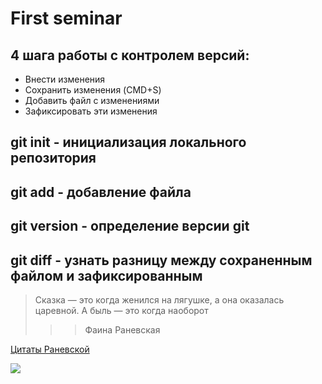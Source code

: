 # First seminar

## 4 шага работы с контролем версий:

* Внести изменения
* Сохранить изменения (CMD+S)
* Добавить файл с изменениями
* Зафиксировать эти изменения

## git init - инициализация локального репозитория

## git add - добавление файла

## git version - определение версии git

## git diff - узнать разницу между сохраненным файлом и зафиксированным

> Сказка — это когда женился на лягушке, а она оказалась царевной. А быль — это когда наоборот
>>> Фаина Раневская

[Цитаты Раневской](https://ru.wikiquote.org/wiki/%D0%A4%D0%B0%D0%B8%D0%BD%D0%B0_%D0%93%D0%B5%D0%BE%D1%80%D0%B3%D0%B8%D0%B5%D0%B2%D0%BD%D0%B0_%D0%A0%D0%B0%D0%BD%D0%B5%D0%B2%D1%81%D0%BA%D0%B0%D1%8F)

![](https://upload.wikimedia.org/wikipedia/commons/7/7b/%D0%A4%D0%B0%D0%B8%D0%BD%D0%B0_%D0%A0%D0%B0%D0%BD%D0%B5%D0%B2%D1%81%D0%BA%D0%B0%D1%8F_%D0%B2_%D0%91%D0%B0%D0%BA%D1%83.jpg)
